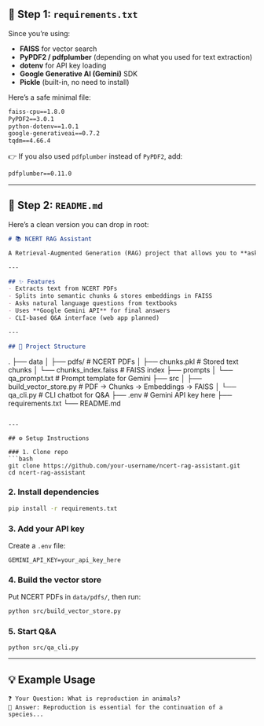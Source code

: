 ## 📌 Step 1: `requirements.txt`

Since you’re using:

* **FAISS** for vector search
* **PyPDF2 / pdfplumber** (depending on what you used for text extraction)
* **dotenv** for API key loading
* **Google Generative AI (Gemini)** SDK
* **Pickle** (built-in, no need to install)

Here’s a safe minimal file:

```txt
faiss-cpu==1.8.0
PyPDF2==3.0.1
python-dotenv==1.0.1
google-generativeai==0.7.2
tqdm==4.66.4
```

👉 If you also used `pdfplumber` instead of `PyPDF2`, add:

```txt
pdfplumber==0.11.0
```

---

## 📌 Step 2: `README.md`

Here’s a clean version you can drop in root:

```markdown
# 📚 NCERT RAG Assistant

A Retrieval-Augmented Generation (RAG) project that allows you to **ask questions from NCERT textbooks** and get accurate, context-aware answers using **Gemini AI + FAISS vector search**.

---

## ✨ Features
- Extracts text from NCERT PDFs
- Splits into semantic chunks & stores embeddings in FAISS
- Asks natural language questions from textbooks
- Uses **Google Gemini API** for final answers
- CLI-based Q&A interface (web app planned)

---

## 📂 Project Structure
```

.
├── data
│   ├── pdfs/                 # NCERT PDFs
│   ├── chunks.pkl            # Stored text chunks
│   └── chunks\_index.faiss    # FAISS index
├── prompts
│   └── qa\_prompt.txt         # Prompt template for Gemini
├── src
│   ├── build\_vector\_store.py # PDF → Chunks → Embeddings → FAISS
│   └── qa\_cli.py             # CLI chatbot for Q\&A
├── .env                      # Gemini API key here
├── requirements.txt
└── README.md

````

---

## ⚙️ Setup Instructions

### 1. Clone repo
```bash
git clone https://github.com/your-username/ncert-rag-assistant.git
cd ncert-rag-assistant
````

### 2. Install dependencies

```bash
pip install -r requirements.txt
```

### 3. Add your API key

Create a `.env` file:

```
GEMINI_API_KEY=your_api_key_here
```

### 4. Build the vector store

Put NCERT PDFs in `data/pdfs/`, then run:

```bash
python src/build_vector_store.py
```

### 5. Start Q\&A

```bash
python src/qa_cli.py
```

---

## 💡 Example Usage

```
❓ Your Question: What is reproduction in animals?
📘 Answer: Reproduction is essential for the continuation of a species...
```






